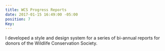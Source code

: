 ```yaml
---
title: WCS Progress Reports
date: 2017-01-15 16:49:00 -05:00
position: 7
Key: 
---
```


I developed a style and design system for a series of bi-annual reports for donors of the Wildlife Conservation Society. 